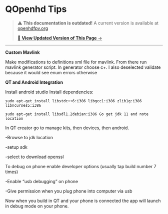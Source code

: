 # QOpenhd Tips

<!-- LEGACY DOCUMENTATION NOTICE -->
> ⚠️ **This documentation is outdated!** A current version is available at [openhdfpv.org](https://openhdfpv.org)
> 
> [📖 **View Updated Version of This Page** →](https://openhdfpv.org)

---


**Custom Mavlink**

Make modifications to definitions xml file for mavlink. From there run mavlink generator script. In generator choose c+. I also deselected validate because it would see enum errors otherwise

**QT and Android Integration**

Install android studio Install dependencies:&#x20;

`sudo apt-get install libstdc++6:i386 libgcc1:i386 zlib1g:i386 libncurses5:i386`&#x20;

`sudo apt-get install libsdl1.2debian:i386 Go get jdk 11 and note location`

In QT creator go to manage kits, then devices, then android.

\-Browse to  jdk location

\-setup sdk&#x20;

\-select to download openssl

To debug on phone enable developer options (usually tap build number 7 times)&#x20;

\-Enable “usb debugging” on phone&#x20;

\-Give permission when you plug phone into computer via usb

&#x20;Now when you build in QT and your phone is connected the app will launch in debug mode on your phone.
